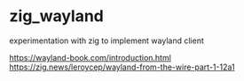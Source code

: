# zig_wayland
experimentation with zig to implement wayland client 

https://wayland-book.com/introduction.html
https://zig.news/leroycep/wayland-from-the-wire-part-1-12a1
